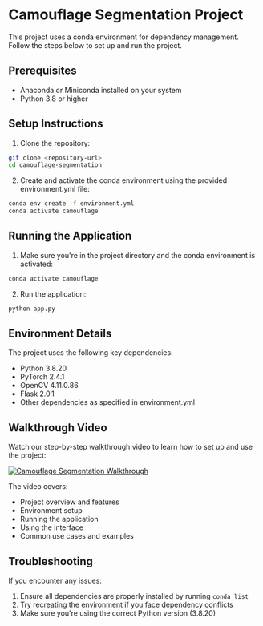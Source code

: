 # Camouflage Segmentation Project

This project uses a conda environment for dependency management. Follow the steps below to set up and run the project.

## Prerequisites

- Anaconda or Miniconda installed on your system
- Python 3.8 or higher

## Setup Instructions

1. Clone the repository:
```bash
git clone <repository-url>
cd camouflage-segmentation
```

2. Create and activate the conda environment using the provided environment.yml file:
```bash
conda env create -f environment.yml
conda activate camouflage
```

## Running the Application

1. Make sure you're in the project directory and the conda environment is activated:
```bash
conda activate camouflage
```

2. Run the application:
```bash
python app.py
```

## Environment Details

The project uses the following key dependencies:
- Python 3.8.20
- PyTorch 2.4.1
- OpenCV 4.11.0.86
- Flask 2.0.1
- Other dependencies as specified in environment.yml

## Walkthrough Video

Watch our step-by-step walkthrough video to learn how to set up and use the project:

[![Camouflage Segmentation Walkthrough](https://img.youtube.com/vi/YOUR_VIDEO_ID/maxresdefault.jpg)](https://www.youtube.com/watch?v=YOUR_VIDEO_ID)

The video covers:
- Project overview and features
- Environment setup
- Running the application
- Using the interface
- Common use cases and examples

## Troubleshooting

If you encounter any issues:
1. Ensure all dependencies are properly installed by running `conda list`
2. Try recreating the environment if you face dependency conflicts
3. Make sure you're using the correct Python version (3.8.20)
